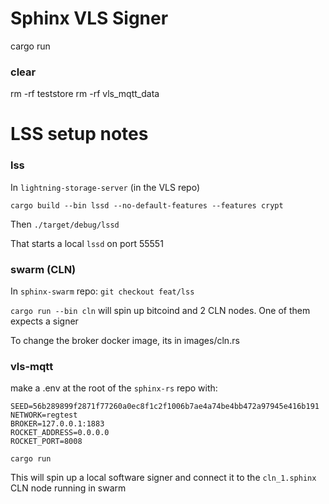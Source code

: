 # Sphinx VLS Signer

cargo run

### clear

rm -rf teststore
rm -rf vls_mqtt_data

# LSS setup notes

### lss

In `lightning-storage-server` (in the VLS repo)

`cargo build --bin lssd --no-default-features --features crypt`

Then `./target/debug/lssd`

That starts a local `lssd` on port 55551

### swarm (CLN)

In `sphinx-swarm` repo: `git checkout feat/lss`

`cargo run --bin cln` will spin up bitcoind and 2 CLN nodes. One of them expects a signer

To change the broker docker image, its in images/cln.rs

### vls-mqtt

make a .env at the root of the `sphinx-rs` repo with:

```
SEED=56b289899f2871f77260a0ec8f1c2f1006b7ae4a74be4bb472a97945e416b191
NETWORK=regtest
BROKER=127.0.0.1:1883
ROCKET_ADDRESS=0.0.0.0
ROCKET_PORT=8008
```

`cargo run`

This will spin up a local software signer and connect it to the `cln_1.sphinx` CLN node running in swarm
